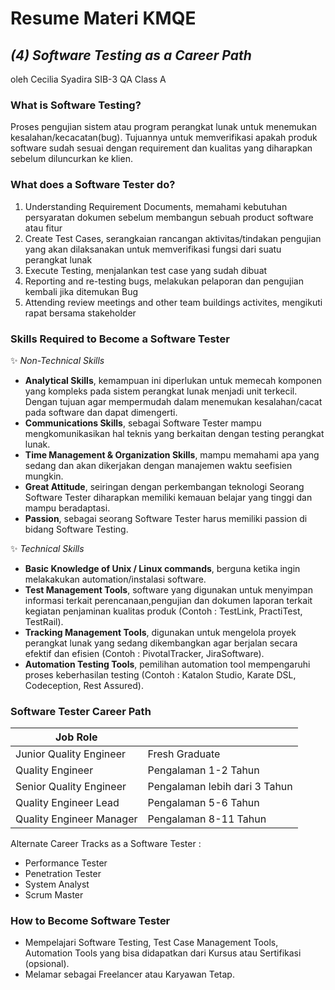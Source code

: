 # Resume Materi KMQE
## _(4) Software Testing as a Career Path_
oleh Cecilia Syadira SIB-3 QA Class A

### What is Software Testing?
Proses pengujian sistem atau program perangkat lunak untuk menemukan kesalahan/kecacatan(bug). Tujuannya untuk memverifikasi apakah produk software sudah sesuai dengan requirement dan kualitas yang diharapkan sebelum diluncurkan ke klien.


### What does a Software Tester do?
1. Understanding Requirement Documents, memahami kebutuhan persyaratan dokumen sebelum membangun sebuah product software atau fitur
2. Create Test Cases, serangkaian rancangan aktivitas/tindakan pengujian yang akan dilaksanakan untuk memverifikasi fungsi dari suatu perangkat lunak
3. Execute Testing, menjalankan test case yang sudah dibuat
4. Reporting and re-testing bugs, melakukan pelaporan dan pengujian kembali jika ditemukan Bug
5. Attending review meetings and other team buildings activites, mengikuti rapat bersama stakeholder

### Skills Required to Become a Software Tester
✨ _Non-Technical Skills_

- **Analytical Skills**, kemampuan ini diperlukan untuk memecah komponen yang kompleks pada sistem perangkat lunak menjadi unit terkecil. Dengan tujuan agar mempermudah dalam menemukan kesalahan/cacat pada software dan dapat dimengerti.
- **Communications Skills**, sebagai Software Tester mampu mengkomunikasikan hal teknis yang berkaitan dengan testing perangkat lunak.
- **Time Management & Organization Skills**, mampu memahami apa yang sedang dan akan dikerjakan dengan manajemen waktu seefisien mungkin.
- **Great Attitude**, seiringan dengan perkembangan teknologi Seorang Software Tester diharapkan memiliki kemauan belajar yang tinggi dan mampu beradaptasi.
- **Passion**, sebagai seorang Software Tester harus memiliki passion di bidang Software Testing.

✨ _Technical Skills_

- **Basic Knowledge of Unix / Linux commands**, berguna ketika ingin melakakukan automation/instalasi software.
- **Test Management Tools**, software yang digunakan untuk menyimpan informasi terkait perencanaan,pengujian dan dokumen laporan terkait kegiatan penjaminan kualitas produk (Contoh : TestLink, PractiTest, TestRail).
- **Tracking Management Tools**, digunakan untuk mengelola proyek perangkat lunak yang sedang dikembangkan agar berjalan secara efektif dan efisien (Contoh : PivotalTracker, JiraSoftware).
- **Automation Testing Tools**, pemilihan automation tool mempengaruhi proses keberhasilan testing (Contoh : Katalon Studio, Karate DSL, Codeception, Rest Assured).

### Software Tester Career Path

| Job Role |      |
| ------ | ------ |
|  Junior Quality Engineer | Fresh Graduate |
| Quality Engineer | Pengalaman 1-2 Tahun |
| Senior Quality Engineer | Pengalaman lebih dari 3 Tahun |
| Quality Engineer Lead | Pengalaman 5-6 Tahun |
| Quality Engineer Manager | Pengalaman 8-11 Tahun |

Alternate Career Tracks as a Software Tester :
- Performance Tester
- Penetration Tester
- System Analyst
- Scrum Master

### How to Become Software Tester
- Mempelajari Software Testing, Test Case Management Tools, Automation Tools yang bisa didapatkan dari Kursus atau Sertifikasi (opsional).
- Melamar sebagai Freelancer atau Karyawan Tetap.

